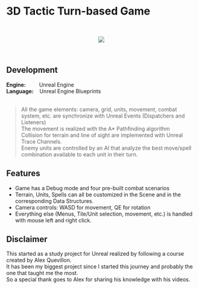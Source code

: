 # 3D Tactic Turn-based Game
<br/>

<p align="center">
  <img src="http://emanuelecarrino.altervista.org/images/portfolio/TacticGame_screenshot.png" />
</p>
<br/>

## Development
**Engine:** &nbsp;&nbsp;&nbsp;&nbsp;&nbsp;&nbsp;&nbsp; Unreal Engine  
**Language:** &nbsp;&nbsp; Unreal Engine Blueprints  
<br/>
> All the game elements: camera, grid, units, movement, combat system, etc. are synchronize with Unreal Events (Dispatchers and Listeners)  
> The movement is realized with the A* Pathfinding algorithm  
> Collision for terrain and line of sight are implemented with Unreal Trace Channels.  
> Enemy units are controlled by an AI that analyze the best move/spell combination available to each unit in their turn.  
  
## Features
* Game has a Debug mode and four pre-built combat scenarios  
* Terrain, Units, Spells can all be customized in the Scene and in the corresponding Data Structures.  
* Camera controls: WASD for movement, QE for rotation  
* Everything else (Menus, Tile/Unit selection, movement, etc.) is handled with mouse left and right click.  
  
## Disclaimer
This started as a study project for Unreal realized by following a course created by Alex Quevillon.  
It has been my biggest project since I started this journey and probably the one that taught me the most.  
So a special thank goes to Alex for sharing his knowledge with his videos.  
<br/>
<br/>
